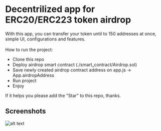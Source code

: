 # Decentrilized app for ERC20/ERC223 token airdrop

With this app, you can transfer your token until to 150 addresses at once, simple UI, configurations and features. <br><br>
How to run the project:

* Clone this repo
* Deploy airdrop smart contract (./smart_contract/Airdrop.sol)
* Save newly created airdrop contract address on app.js -> App.airdropAddress
* Run project
* Enjoy

If it helps you please add the "Star" to this repo, thanks.

## Screenshots
![alt text](https://raw.githubusercontent.com/Araton95/Easy_Airdrop_dApp/master/screenshot-localhost-8080-2018.10.04-23-15-52.png)

